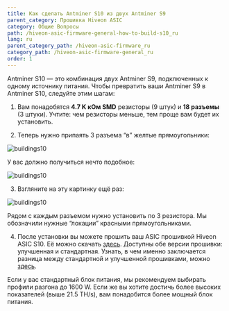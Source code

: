 ```yaml
---
title: Как сделать Antminer S10 из двух Antminer S9
parent_category: Прошивка Hiveon ASIC
category: Общие Вопросы
path: /hiveon-asic-firmware-general-how-to-build-s10_ru
lang: ru
parent_category_path: /hiveon-asic-firmware_ru
category_path: /hiveon-asic-firmware-general_ru
order: 1
---
```


Antminer S10 — это комбинация двух Antminer S9, подключенных к одному источнику питания. Чтобы превратить ваши Antminer S9 в Antminer S10, следуйте этим шагам:

1. Вам понадобятся **4.7 K кОм SMD** резисторы (9 штук) и **18 разъемы** (3 штуки). Учтите: чем резисторы меньше, тем проще вам будет их установить.

2. Теперь нужно припаять 3 разъема “в” желтые прямоугольники:

<img src="https://lbd.hiveos.farm/kb/images/buildings10image1.png" alt="buildings10">

У вас должно получиться нечто подобное:

<img src="https://lbd.hiveos.farm/kb/images/buildings10image2.png" alt="buildings10">

3. Взгляните на эту картинку ещё раз:

<img src="https://lbd.hiveos.farm/kb/images/buildings10image1.png" alt="buildings10">

Рядом с каждым разъемом нужно установить по 3 резистора. Мы обозначили нужные “локации” красными прямоугольниками.

4. После установки вы можете прошить ваш ASIC прошивкой Hiveon ASIC S10. Её можно скачать [здесь](https://hiveos.farm/asic/). Доступны обе версии прошивки: улучшенная и стандартная. Узнать, в чем именно заключается разница между стандартной и улучшенной прошивками, можно [здесь](https://hiveos.farm/hiveon-asic-firmware-general-standard_improved_firmware_ru/).

Если у вас стандартный блок питания, мы рекомендуем выбирать профили разгона до 1600 W. Если же вы хотите достичь более высоких показателей (выше 21.5 TH/s), вам понадобится более мощный блок питания.
